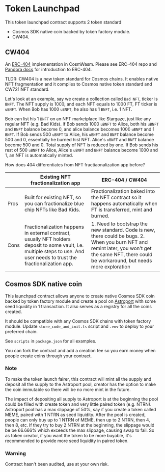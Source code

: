 # Token Launchpad

This token launchpad contract supports 2 token standard

- Cosmos SDK native coin backed by token factory module.
- CW404.

## CW404

An [ERC-404](https://github.com/Pandora-Labs-Org/erc404) implementation in CosmWasm. Please see ERC-404 repo and [Pandora docs](https://pandoralabs.mintlify.app/introduction) for introduction to ERC-404.

TLDR: CW404 is a new token standard for Cosmos chains. It enables native NFT fragmentation and it complies to Cosmos native token standard and CW721 NFT standard.

Let's look at an example, say we create a collection called `Bad NFT`, ticker is `BNFT`. The NFT supply is 1000, and each NFT equals to 1000 FT, FT ticker is `uBNFT`. When Bob has 1000 `uBNFT`, he also has 1 `BNFT`, i.e. 1 NFT.

Bob can list his 1 `BNFT` on an NFT marketplace like Stargaze, just like any regular NFT (e.g. Bad Kids).
If Bob sends 1000 `uBNFT` to Alice, both his `uBNFT` and `BNFT` balance become 0, and alice balance becomes 1000 `uBNFT` and 1 `BNFT`.
If Bob sends 500 `uBNFT` to Alice, his `uBNFT` and `BNFT` balance become 500 and 0, essentially he burned hist NFT. Alice's `uBNFT` and `BNFT` balance become 500 and 0. Total supply of NFT is reduced by one. If Bob sends his rest of 500 `uBNFT` to Alice, Alice's `uBNFT` and `BNFT` balance become 1000 and 1, an NFT is automatically minted.

How does 404 differentiates from NFT fractiaonalization app before?

|      | Existing NFT fractionalization app                                                                                                                                        | ERC-404 / CW404                                                                                                                                                                                   |
| ---- | ------------------------------------------------------------------------------------------------------------------------------------------------------------------------- | ------------------------------------------------------------------------------------------------------------------------------------------------------------------------------------------------- |
| Pros | Built for existing NFT, so you can fractionalize blue chip NFTs like Bad Kids.                                                                                            | Fractionalization baked into the NFT contract so it happens automatically when FT is transferred, mint and burned.                                                                                |
| Cons | Fractionalization happens in external contract, usually NFT holders deposit to some vault, i.e. multiple steps to use. And user needs to trust the fractionalization app. | 1. Need to bootstrap the new standard. Code is new, there could be bugs. 2. When you burn NFT and remint later, you won't get the same NFT, there could be workaround, but needs more exploration |

## Cosmos SDK native coin

This launchpad contract allows anyone to create native Cosmos SDK coin backed by token factory module and create a pool on [Astroport](https://astroport.fi/) with some seed liquidity in 1 transaction. It also serves as a registry for all the coins created.

It should be compatible with any Cosmos SDK chains with token factory module. Update `store_code_and_init.ts` script and `.env` to deploy to your preferred chain.

See `scripts` in `package.json` for all examples.

You can fork the contract and add a creation fee so you earn money when people create coins through your contract.

### Note

To make the token launch fairer, this contract will mint all the supply and deposit all the supply to the Astroport pool, creator has the option to make the coin immutable so there will be no more mint in the future.

The impact of depositing all supply to Astroport is at the beginning the pool could be filled with create token and very little paired token (e.g. NTRN). Astroport pool has a max slippage of 50%, say if you create a token called MEME, paired with 1 NTRN as seed liquidity. After the pool is created, people can only buy up to 1 NTRN of MEME, then up to 2 NTRN, then 4, then 8, etc. If they try to buy 2 NTRN at the beginning, the slippage would be be 66.666% which exceeds the max slippage, causing swap to fail. So as token creator, if you want the token to be more buyable, it's recommended to provide more seed liquidity in paired token.

### Warning

Contract hasn't been audited, use at your own risk.
